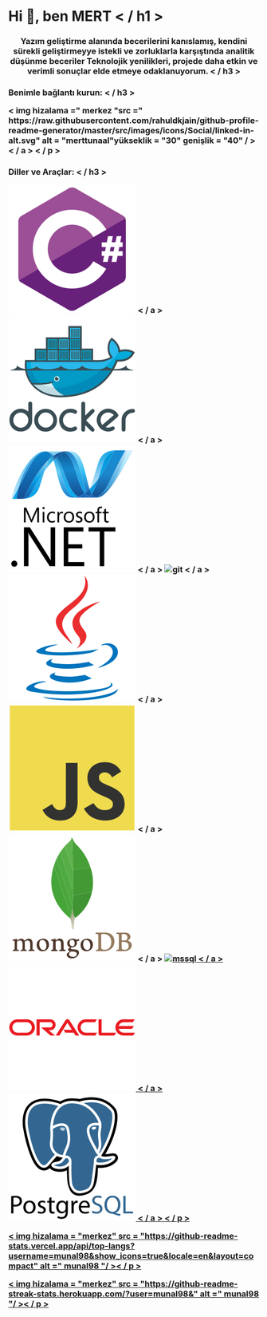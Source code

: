 <h1 hizalama = "merkez" > Hi 👋, ben MERT < / h1 >
<h3 align = "center" > Yazım geliştirme alanında becerilerini kanıslamış, kendini sürekli geliştirmeyye istekli ve zorluklarla karşıştında analitik düşünme beceriler Teknolojik yenilikleri, projede daha etkin ve verimli sonuçlar elde etmeye odaklanuyorum. < / h3 >

<h3 align = "left" > Benimle bağlantı kurun: < / h3 >
<p hizalama = "sol" >
<bir href = "https://linkedin.com/in/merttunaal" hedef =" boş ">< img hizalama =" merkez "src =" https://raw.githubusercontent.com/rahuldkjain/github-profile-readme-generator/master/src/images/icons/Social/linked-in-alt.svg" alt = "merttunaal"yükseklik = "30" genişlik = "40" / >< / a >
< / p >

<h3 hizalama = "sol" > Diller ve Araçlar: < / h3 >
<p hizalama = "sol" > <bir href = "https://www.w3schools.com/cs/" hedef =" _ blank "rel =" noreferrer "> <img src = "https://raw.githubusercontent.com/devicons/devicon/master/icons/csharp/csharp-original.svg" alt =" csharp "genişlik =" 40 "yükseklik =" 40 "/ > < / a > <bir href = "https://www.docker.com/" hedef =" _ blank "rel =" noreferrer "> <img src = "https://raw.githubusercontent.com/devicons/devicon/master/icons/docker/docker-original-wordmark.svg" alt =" docker "genişliği =" 40 "yükseklik =" 40 "/ > < / a > <bir href = "https://dotnet.microsoft.com/" hedef =" _ blank "rel =" noreferrer "> <img src = "https://raw.githubusercontent.com/devicons/devicon/master/icons/dot-net/dot-net-original-wordmark.svg" alt =" dotnet "genişlik =" 40 "yükseklik =" 40 "/ > < / a > <bir href = "https://git-scm.com/" hedef =" _ blank "rel =" noreferrer "> <img src = "https://www.vectorlogo.zone/logos/git-scm/git-scm-icon.svg" alt =" git "genişlik =" 40 "yükseklik =" 40 "/ > < / a > <bir href = "https://www.java.com" hedef =" _ blank "rel =" noreferrer "> <img src = "https://raw.githubusercontent.com/devicons/devicon/master/icons/java/java-original.svg" alt =" java "genişliği =" 40 "yükseklik =" 40 "/ > < / a ><bir href = "https://developer.mozilla.org/en-US/docs/Web/JavaScript" hedef =" _ blank "rel =" noreferrer "> <img src = "https://raw.githubusercontent.com/devicons/devicon/master/icons/javascript/javascript-original.svg" alt =" javascript "genişlik =" 40 "yükseklik =" 40 "/ > < / a > <bir href = "https://www.mongodb.com/" hedef =" _ blank "rel =" noreferrer "> <img src = "https://raw.githubusercontent.com/devicons/devicon/master/icons/mongodb/mongodb-original-wordmark.svg" alt =" mongodb "genişlik =" 40 "yükseklik =" 40 "/ > < / a > <a href = "https://www.microsoft.com/en-us/sql-server" hedef =" _ blank "rel ="noreferrer "> <img src = "https://www.svgrepo.com/show/303229/microsoft-sql-server-logo.svg" alt =" mssql "genişlik =" 40 "yükseklik =" 40 "/ > < / a > <bir href = "https://www.oracle.com/" hedef =" _ blank "rel =" noreferrer "> <img src = "https://raw.githubusercontent.com/devicons/devicon/master/icons/oracle/oracle-original.svg" alt =" oracle "genişlik =" 40 "yükseklik =" 40 "/ > < / a > <bir href = "https://www.postgresql.org" hedef =" _ blank "rel =" noreferrer "> <img src = "https://raw.githubusercontent.com/devicons/devicon/master/icons/postgresql/postgresql-original-wordmark.svg" alt =" postgresql "genişlik ="40 "yükseklik =" 40 "/ > < / a > < / p >

<p >< img hizalama = "merkez" src = "https://github-readme-stats.vercel.app/api/top-langs?username=munal98&show_icons=true&locale=en&layout=compact" alt =" munal98 "/ >< / p >

<p >< img hizalama = "merkez" src = "https://github-readme-streak-stats.herokuapp.com/?user=munal98&" alt =" munal98 "/ >< / p >
